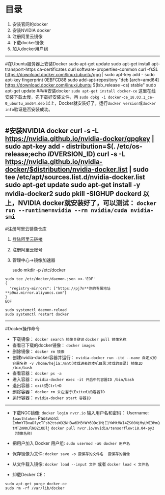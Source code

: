 # 目录
1. 安装官网的docker
2. 安装NVIDIA docker
3. 注册阿里云镜像
4. 下载docker镜像
5. 加入docker用户组
---
#在Ubuntu服务器上安装Docker
    sudo apt-get update
    sudo apt-get install apt-transport-https ca-certificates curl software-properties-common
    curl -fsSL https://download.docker.com/linux/ubuntu/gpg | sudo apt-key add -
    sudo apt-key fingerprint 0EBFCD88
    sudo add-apt-repository "deb [arch=amd64] https://download.docker.com/linux/ubuntu $(lsb_release -cs) stable"
    sudo apt-get update
####安装docker
`sudo apt-get install docker-ce`
这里在线安装下载太慢，先下载好安装文件，再
`sudo dpkg -i docker-ce_18.03.1_ce-0_ubuntu_amd64.deb`
以上，Docker就安装好了，运行`docker version`或`docker info`验证是否安装成功。

---
#安装NVIDIA docker
    curl -s -L https://nvidia.github.io/nvidia-docker/gpgkey | sudo apt-key add -
    distribution=$(. /etc/os-release;echo $ID$VERSION_ID)
    curl -s -L https://nvidia.github.io/nvidia-docker/$distribution/nvidia-docker.list | sudo tee /etc/apt/sources.list.d/nvidia-docker.list
    sudo apt-get update
    sudo apt-get install -y nvidia-docker2
    sudo pkill -SIGHUP dockerd
以上，NVIDIA docker就安装好了，可以测试： 
`docker run --runtime=nvidia --rm nvidia/cuda nvidia-smi`
---
#注册阿里云镜像仓库
1. [登陆阿里云链接](https://dev.aliyun.com/search.html)
2. 注册阿里云账号
3. 管理中心→镜像加速器


    sudo mkdir -p /etc/docker
```
sudo tee /etc/docker/daemon.json <<-'EOF'
{
  "registry-mirrors": ["https://pj7n**你的专属地址**p9ua.mirror.aliyuncs.com"]
}
EOF
```
    sudo systemctl daemon-reload
    sudo systemctl restart docker
---
#Docker操作命令
- 下载镜像：
`docker search 镜像关键词`
`docker pull 镜像名称`
- 查看已下载的docker镜像：
`docker images`
- 删除镜像：
`docker rm 镜像`
- 创建nvidia-docker容器并运行：
`nvidia-docker run -itd --name 自定义的容器名称 -v /home/hejia:/mnt(挂载进去的本机目录:挂载的目录) 镜像ID /bin/bash`
- 查看容器：
`docker ps -a`
- 进入容器：
`nvidia-docker exec -it 开启中的容器ID /bin/bash`
- 退出容器：
`exit`或`Ctrl+D`
- 删除容器：
`docker rm 未在运行(Exited)的容器ID`
- 运行容器：
`nvidia-docker start 容器ID`
---------------------------------------
- 下载NGC镜像:
`docker login nvcr.io`
输入用户名和密码：
Username: `$oauthtoken`
Password: `ZmhmYTBxaDlycTFsb2ttaW92NHBwdDM3YWY6ODc1MjI1YWMtMWI4ZS00NjMyLWI3MmQtMTZmNmJlNDZiODlj`
`docker pull nvcr.io/nvidia/tensorflow:18.04-py3（镜像名称） `

- 把用户加入 Docker 用户组:
`sudo usermod -aG docker 用户名`
- 保存镜像为文件:
`docker save -o 要保存的文件名  要保存的镜像`
- 从文件载入镜像:
`docker load --input 文件`
或者
`docker load < 文件名`

- 卸载Decker CE：
```
sudo apt-get purge docker-ce
sudo rm -rf /var/lib/docker
```
